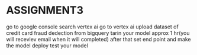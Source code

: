 # ASSIGNMENT3
go to google console
search vertex ai
go to vertex ai
upload dataset of credit card fraud dedection from bigquery
tarin your model approx 1 hr(you will receviev email when it will completed)
after that set end point and make the model deploy
test your model
